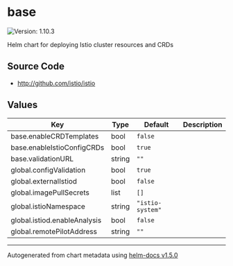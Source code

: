 # base

![Version: 1.10.3](https://img.shields.io/badge/Version-1.10.3-informational?style=flat-square)

Helm chart for deploying Istio cluster resources and CRDs

## Source Code

* <http://github.com/istio/istio>

## Values

| Key | Type | Default | Description |
|-----|------|---------|-------------|
| base.enableCRDTemplates | bool | `false` |  |
| base.enableIstioConfigCRDs | bool | `true` |  |
| base.validationURL | string | `""` |  |
| global.configValidation | bool | `true` |  |
| global.externalIstiod | bool | `false` |  |
| global.imagePullSecrets | list | `[]` |  |
| global.istioNamespace | string | `"istio-system"` |  |
| global.istiod.enableAnalysis | bool | `false` |  |
| global.remotePilotAddress | string | `""` |  |

----------------------------------------------
Autogenerated from chart metadata using [helm-docs v1.5.0](https://github.com/norwoodj/helm-docs/releases/v1.5.0)

